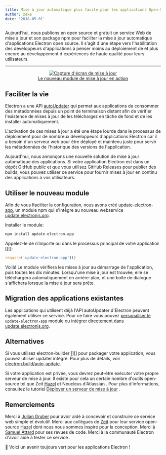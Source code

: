 ```yaml
---
title: Mise à jour automatique plus facile pour les applications Open-Source
author: zeke
date: '2018-05-01'
---
```


Aujourd’hui, nous publions en open source et gratuit un service Web de mise à jour et son package npm [][update.electronjs.org] [][update-electron-app] pour faciliter la mise à jour automatique d'applications Electron open source. Il s'agit d'une étape vers l'habilitation des développeurs d'applications à penser moins au déploiement de et plus encore au développement d'expériences de haute qualité pour leurs utilisateurs.

---

<figure>
  <a href="https://github.com/electron/update-electron-app" style="display: block; text-align: center;">
    <img class="screenshot" src="https://user-images.githubusercontent.com/2289/39480716-e9990910-4d1d-11e8-8901-9549c6ff6050.png" alt="Capture d'écran de mise à jour">
    <figcaption>Le nouveau module de mise à jour en action</figcaption>
  </a>
</figure>

## Faciliter la vie

Electron a une API [autoUpdater](https://electronjs.org/docs/tutorial/updates) qui permet aux applications de consommer des métadonnées depuis un point de terminaison distant afin de vérifier l'existence de mises à jour de les téléchargez en tâche de fond et de les installer automatiquement.

L'activation de ces mises à jour a été une étape lourde dans le processus de déploiement pour de nombreux développeurs d'applications Electron car il a besoin d'un serveur web pour être déployé et maintenu juste pour servir les métadonnées de l'historique des versions de l'application.

Aujourd'hui, nous annonçons une nouvelle solution de mise à jour automatique des applications. Si votre application Electron est dans un dépôt GitHub public et que vous utilisez GitHub Releases pour publier des builds, vous pouvez utiliser ce service pour fournir mises à jour en continu des applications à vos utilisateurs.

## Utiliser le nouveau module

Afin de vous lfaciliter la configuration, nous avons créé [update-electron-app](https://github.com/electron/update-electron-app), un module npm qui s'intègre au nouveau webservice [update.electronjs.org](https://github.com/electron/update.electronjs.org).

Installer le module:

```sh
npm install update-electron-app
```

Appelez-le de n’importe où dans le processus principal de votre application [][]:

```js
require('update-electron-app')()
```

Voilà! Le module vérifiera les mises à jour au démarrage de l'application, puis toutes les dix minutes. Lorsqu'une mise à jour est trouvée, elle se téléchargera automatiquement en arrière-plan, et une boîte de dialogue s'affichera lorsque la mise à jour sera prête.

## Migration des applications existantes

Les applications qui utilisent déjà l'API autoUpdater d'Electron peuvent également utiliser ce service. Pour ce faire vous pouvez [personaliser le `update-electron-app`][update-electron-app] module ou [intégrer directement dans update.electronjs.org][update.electronjs.org].

## Alternatives

Si vous utilisez electron-builder [][] pour packager votre application, vous pouvez utiliser updater intégré. Pour plus de détails, voir [electron.build/auto-update](https://www.electron.build/auto-update).

Si votre application est privée, vous devrez peut-être exécuter votre propre serveur de mise à jour. Il existe pour cela un certain nombre d'outils open-source tel que Zeit [Hazel](https://github.com/zeit/hazel) et Neucleus d'Atlassian [](https://github.com/atlassian/nucleus). Pour plus d'informations, consultez le tutoriel [Déployer un serveur de mise à jour](https://electronjs.org/docs/tutorial/updates#deploying-an-update-server) .

## Remerciements

Merci à [Julian Gruber](http://juliangruber.com/) pour avoir aidé à concevoir et construire ce service web simple et évolutif. Merci aux collègues de [Zeit](https://zeit.co) pour leur service open-source [Hazel](https://github.com/zeit/hazel) dont nous nous sommes inspiré pour la conception. Merci à [Samuel Attard](https://www.samuelattard.com/) pour ses revues de code. Merci à la communauté Electron d'avoir aidé à tester ce service .

🌲 Voici un avenir toujours vert pour les applications Electron !

[9]: https://github.com/electron-userland/electron-builder
[10]: https://github.com/electron-userland/electron-builder
[5]: https://electronjs.org/docs/glossary#main-process
[6]: https://electronjs.org/docs/glossary#main-process
[update-electron-app]: https://github.com/electron/update-electron-app
[update-electron-app]: https://github.com/electron/update-electron-app
[update-electron-app]: https://github.com/electron/update-electron-app
[update.electronjs.org]: https://github.com/electron/update.electronjs.org
[update.electronjs.org]: https://github.com/electron/update.electronjs.org
[update.electronjs.org]: https://github.com/electron/update.electronjs.org